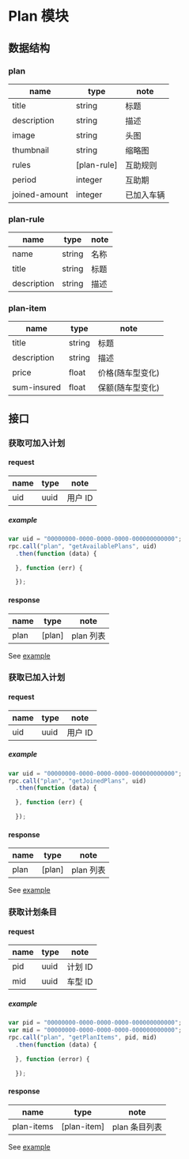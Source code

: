 # Plan 模块

## 数据结构

### plan

|name|type|note|
|----|----|----|
|title|string|标题|
|description|string|描述|
|image|string|头图|
|thumbnail|string|缩略图|
|rules|[plan-rule]|互助规则|
|period|integer|互助期|
|joined-amount|integer|已加入车辆|

### plan-rule

|name|type|note|
|----|----|----|
|name|string|名称|
|title|string|标题|
|description|string|描述|

### plan-item

|name|type|note|
|----|----|----|
|title|string|标题|
|description|string|描述|
|price|float|价格(随车型变化)|
|sum-insured|float|保额(随车型变化)|

## 接口

### 获取可加入计划

#### request

|name|type|note|
|----|----|----|
|uid|uuid|用户 ID|

##### example

```javascript
var uid = "00000000-0000-0000-0000-000000000000";
rpc.call("plan", "getAvailablePlans", uid)
  .then(function (data) {

  }, function (err) {

  });
```

#### response

|name|type|note|
|----|----|----|
|plan|[plan]|plan 列表|

See [example](../data/plan/getAvailablePlans.json)

### 获取已加入计划

#### request

|name|type|note|
|----|----|----|
|uid|uuid|用户 ID|

##### example

```javascript
var uid = "00000000-0000-0000-0000-000000000000";
rpc.call("plan", "getJoinedPlans", uid)
  .then(function (data) {

  }, function (err) {

  });
```

#### response

|name|type|note|
|----|----|----|
|plan|[plan]|plan 列表|

See [example](../data/plan/getJoinedPlans.json)

### 获取计划条目

#### request

|name|type|note|
|----|----|----|
|pid|uuid|计划 ID|
|mid|uuid|车型 ID|

##### example

```javascript
var pid = "00000000-0000-0000-0000-000000000000";
var mid = "00000000-0000-0000-0000-000000000000";
rpc.call("plan", "getPlanItems", pid, mid)
  .then(function (data) {

  }, function (error) {

  });
```

#### response

|name|type|note|
|----|----|----|
|plan-items|[plan-item]|plan 条目列表|

See [example](../data/plan/getPlanItems.json)
